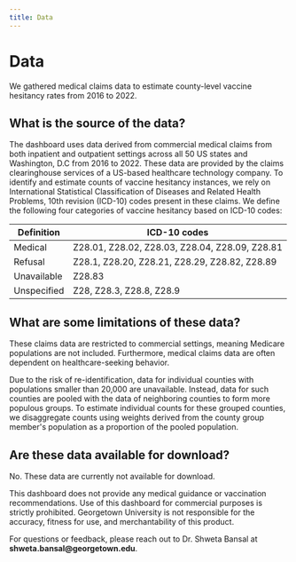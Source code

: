 ```yaml
---
title: Data
---
```


# Data

We gathered medical claims data to estimate county-level vaccine hesitancy rates from 2016 to 2022.

## What is the source of the data?

The dashboard uses data derived from commercial medical claims from both inpatient and outpatient settings across all 50 US states and Washington, D.C from 2016 to 2022. These data are provided by the claims clearinghouse services of a US-based healthcare technology company. To identify and estimate counts of vaccine hesitancy instances, we rely on International Statistical Classification of Diseases and Related Health Problems, 10th revision (ICD-10) codes present in these claims. We define the following four categories of vaccine hesitancy based on ICD-10 codes:

Definition  | ICD-10 codes
----------- | ------------
Medical     | Z28.01, Z28.02, Z28.03, Z28.04, Z28.09, Z28.81
Refusal     | Z28.1, Z28.20, Z28.21, Z28.29, Z28.82, Z28.89
Unavailable | Z28.83
Unspecified | Z28, Z28.3, Z28.8, Z28.9

## What are some limitations of these data?

These claims data are restricted to commercial settings, meaning Medicare populations are not included. Furthermore, medical claims data are often dependent on healthcare-seeking behavior.

Due to the risk of re-identification, data for individual counties with populations smaller than 20,000 are unavailable. Instead, data for such counties are pooled with the data of neighboring counties to form more populous groups. To estimate individual counts for these grouped counties, we disaggregate counts using weights derived from the county group member's population as a proportion of the pooled population.

## Are these data available for download?

No. These data are currently not available for download.

<div class="note" label="Disclaimer">
    <p>
        This dashboard does not provide any medical guidance or vaccination recommendations. Use of this dashboard for commercial purposes is strictly prohibited. Georgetown University is not responsible for the accuracy, fitness for use, and merchantability of this product.
    </p>
    <p>
        For questions or feedback, please reach out to Dr. Shweta Bansal at <b>shweta.bansal@georgetown.edu</b>.
    </p>
</div>

